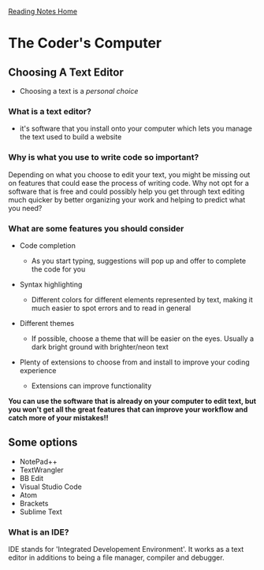 [Reading Notes Home](README.md)

# The Coder's Computer

## Choosing A Text Editor

- Choosing a text is a *personal choice*

### What is a text editor?

- it's software that you install onto your computer which lets you manage the text used to build a website

### Why is what you use to write code so important?

Depending on what you choose to edit your text, you might be missing out on features that could ease the process of writing code. Why not opt for a software that is free and could possibly help you get through text editing much quicker by better organizing your work and helping to predict what you need?

### What are some features you should consider 



- Code completion
    - As you start typing, suggestions will pop up and offer to complete the code for you

- Syntax highlighting
    - Different colors for different elements represented by text, making it much easier to spot errors and to read in general

- Different themes 
    - If possible, choose a theme that will be easier on the eyes. Usually a dark bright ground with brighter/neon text

- Plenty of extensions to choose from and install to improve your coding experience
    - Extensions can improve functionality 

**You can use the software that is already on your computer to edit text, but you won't get all the great features that can improve your workflow and catch more of your mistakes!!**

## Some options

- NotePad++
- TextWrangler
- BB Edit
- Visual Studio Code
- Atom 
- Brackets
- Sublime Text

### What is an IDE?

IDE stands for 'Integrated Developement Environment'. It works as a text editor in additions to being a file manager, compiler and debugger.
